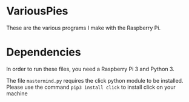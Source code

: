 # VariousPies
These are the various programs I make with the Raspberry Pi.

# Dependencies
In order to run these files, you need a Raspberry Pi 3 and Python 3.

The file `mastermind.py` requires the click python module to be installed. Please use the command `pip3 install click` to install click on your machine
